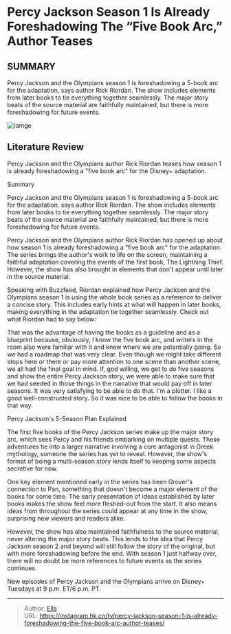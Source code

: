 # Percy Jackson Season 1 Is Already Foreshadowing The “Five Book Arc,” Author Teases


## SUMMARY 



  Percy Jackson and the Olympians season 1 is foreshadowing a 5-book arc for the adaptation, says author Rick Riordan.   The show includes elements from later books to tie everything together seamlessly.   The major story beats of the source material are faithfully maintained, but there is more foreshadowing for future events.  

![iamge](https://static1.srcdn.com/wordpress/wp-content/uploads/2024/01/percy-in-percy-jackson-and-the-olympians-season-1-episode-4-1.jpg)

## Literature Review
Percy Jackson and the Olympians author Rick Riordan teases how season 1 is already foreshadowing a &#34;five book arc&#34; for the Disney&#43; adaptation.





Summary

  Percy Jackson and the Olympians season 1 is foreshadowing a 5-book arc for the adaptation, says author Rick Riordan.   The show includes elements from later books to tie everything together seamlessly.   The major story beats of the source material are faithfully maintained, but there is more foreshadowing for future events.  







Percy Jackson and the Olympians author Rick Riordan has opened up about how season 1 is already foreshadowing a &#34;five book arc&#34; for the adaptation. The series brings the author&#39;s work to life on the screen, maintaining a faithful adaptation covering the events of the first book, The Lightning Thief. However, the show has also brought in elements that don&#39;t appear until later in the source material.

Speaking with Buzzfeed, Riordan explained how Percy Jackson and the Olympians season 1 is using the whole book series as a reference to deliver a concise story. This includes early hints at what will happen in later books, making everything in the adaptation tie together seamlessly. Check out what Riordan had to say below:


That was the advantage of having the books as a guideline and as a blueprint because, obviously, I know the five book arc, and writers in the room also were familiar with it and knew where we are potentially going. So we had a roadmap that was very clear. Even though we might take different stops here or there or pay more attention to one scene than another scene, we all had the final goal in mind. If, god willing, we get to do five seasons and show the entire Percy Jackson story, we were able to make sure that we had seeded in those things in the narrative that would pay off in later seasons. It was very satisfying to be able to do that. I&#39;m a plotter. I like a good well-constructed story. So it was nice to be able to follow the books in that way.






 Percy Jackson&#39;s 5-Season Plan Explained 
          

The first five books of the Percy Jackson series make up the major story arc, which sees Percy and his friends embarking on multiple quests. These adventures tie into a larger narrative involving a core antagonist in Greek mythology, someone the series has yet to reveal. However, the show&#39;s format of being a multi-season story lends itself to keeping some aspects secretive for now.

One key element mentioned early in the series has been Grover&#39;s connection to Pan, something that doesn&#39;t become a major element of the books for some time. The early presentation of ideas established by later books makes the show feel more fleshed-out from the start. It also means ideas from throughout the series could appear at any time in the show, surprising new viewers and readers alike.




However, the show has also maintained faithfulness to the source material, never altering the major story beats. This lends to the idea that Percy Jackson season 2 and beyond will still follow the story of the original, but with more foreshadowing before the end. With season 1 just halfway over, there will no doubt be more references to future events as the series continues.



New episodes of Percy Jackson and the Olympians arrive on Disney&#43; Tuesdays at 9 p.m. ET/6 p.m. PT.






---

> Author: [Ella](https://instagram.hk.cn/)  
> URL: https://instagram.hk.cn/tv/percy-jackson-season-1-is-already-foreshadowing-the-five-book-arc-author-teases/  

